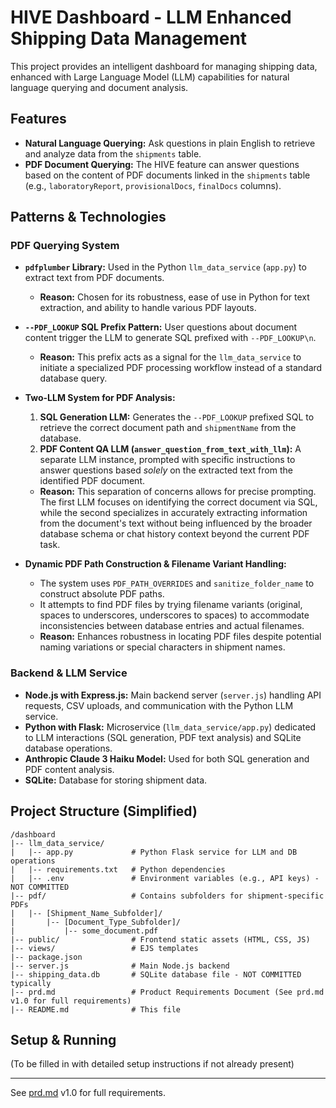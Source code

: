 # HIVE Dashboard - LLM Enhanced Shipping Data Management

This project provides an intelligent dashboard for managing shipping data, enhanced with Large Language Model (LLM) capabilities for natural language querying and document analysis.

## Features

*   **Natural Language Querying:** Ask questions in plain English to retrieve and analyze data from the `shipments` table.
*   **PDF Document Querying:** The HIVE feature can answer questions based on the content of PDF documents linked in the `shipments` table (e.g., `laboratoryReport`, `provisionalDocs`, `finalDocs` columns).

## Patterns & Technologies

### PDF Querying System

*   **`pdfplumber` Library:** Used in the Python `llm_data_service` (`app.py`) to extract text from PDF documents.
    *   **Reason:** Chosen for its robustness, ease of use in Python for text extraction, and ability to handle various PDF layouts.
*   **`--PDF_LOOKUP` SQL Prefix Pattern:** User questions about document content trigger the LLM to generate SQL prefixed with `--PDF_LOOKUP\n`.
    *   **Reason:** This prefix acts as a signal for the `llm_data_service` to initiate a specialized PDF processing workflow instead of a standard database query.
*   **Two-LLM System for PDF Analysis:**
    1.  **SQL Generation LLM:** Generates the `--PDF_LOOKUP` prefixed SQL to retrieve the correct document path and `shipmentName` from the database.
    2.  **PDF Content QA LLM (`answer_question_from_text_with_llm`):** A separate LLM instance, prompted with specific instructions to answer questions based *solely* on the extracted text from the identified PDF document.
    *   **Reason:** This separation of concerns allows for precise prompting. The first LLM focuses on identifying the correct document via SQL, while the second specializes in accurately extracting information from the document's text without being influenced by the broader database schema or chat history context beyond the current PDF task.

*   **Dynamic PDF Path Construction & Filename Variant Handling:**
    *   The system uses `PDF_PATH_OVERRIDES` and `sanitize_folder_name` to construct absolute PDF paths.
    *   It attempts to find PDF files by trying filename variants (original, spaces to underscores, underscores to spaces) to accommodate inconsistencies between database entries and actual filenames.
    *   **Reason:** Enhances robustness in locating PDF files despite potential naming variations or special characters in shipment names.

### Backend & LLM Service

*   **Node.js with Express.js:** Main backend server (`server.js`) handling API requests, CSV uploads, and communication with the Python LLM service.
*   **Python with Flask:** Microservice (`llm_data_service/app.py`) dedicated to LLM interactions (SQL generation, PDF text analysis) and SQLite database operations.
*   **Anthropic Claude 3 Haiku Model:** Used for both SQL generation and PDF content analysis.
*   **SQLite:** Database for storing shipment data.

## Project Structure (Simplified)

```
/dashboard
|-- llm_data_service/
|   |-- app.py             # Python Flask service for LLM and DB operations
|   |-- requirements.txt   # Python dependencies
|   |-- .env               # Environment variables (e.g., API keys) - NOT COMMITTED
|-- pdf/                   # Contains subfolders for shipment-specific PDFs
|   |-- [Shipment_Name_Subfolder]/
|       |-- [Document_Type_Subfolder]/
|           |-- some_document.pdf
|-- public/                # Frontend static assets (HTML, CSS, JS)
|-- views/                 # EJS templates
|-- package.json
|-- server.js              # Main Node.js backend
|-- shipping_data.db       # SQLite database file - NOT COMMITTED typically
|-- prd.md                 # Product Requirements Document (See prd.md v1.0 for full requirements)
|-- README.md              # This file
```

## Setup & Running

(To be filled in with detailed setup instructions if not already present)

---

See [prd.md](prd.md) v1.0 for full requirements. 